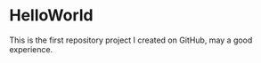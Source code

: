HelloWorld
==========

This is the first repository project I created on GitHub, may a good experience. 
